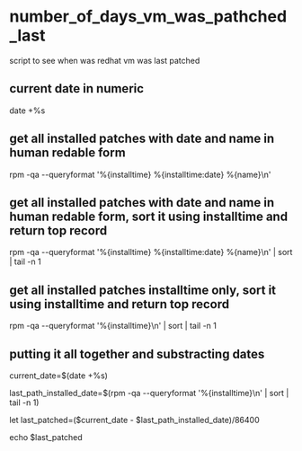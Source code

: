 # number_of_days_vm_was_pathched_last
script to see when was redhat vm was last patched

## current date in numeric 

date +%s

## get all installed patches with date and name in human redable form
rpm -qa --queryformat '%{installtime} %{installtime:date} %{name}\n'

## get all installed patches with date and name in human redable form, sort it using installtime and return top record

rpm -qa --queryformat '%{installtime} %{installtime:date} %{name}\n' | sort | tail -n 1

## get all installed patches installtime only, sort it using installtime and return top record

rpm -qa --queryformat '%{installtime}\n' | sort | tail -n 1

## putting it all together and substracting dates
current_date=$(date +%s)

last_path_installed_date=$(rpm -qa --queryformat '%{installtime}\n' | sort | tail -n 1)

let last_patched=($current_date - $last_path_installed_date)/86400

echo $last_patched
